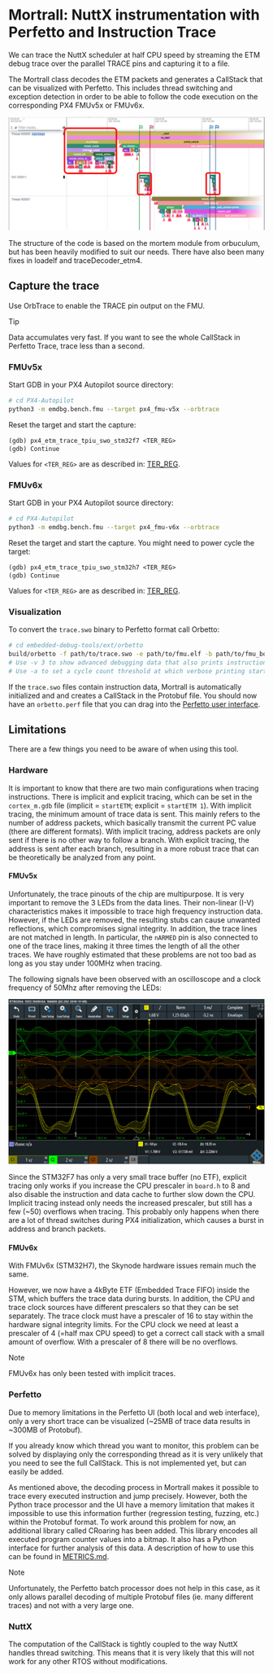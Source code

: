 # Mortrall: NuttX instrumentation with Perfetto and Instruction Trace

We can trace the NuttX scheduler at half CPU speed by streaming the ETM debug
trace over the parallel TRACE pins and capturing it to a file.

The Mortrall class decodes the ETM packets and generates a CallStack that can be
visualized with Perfetto. This includes thread switching and exception
detection in order to be able to follow the code execution on the corresponding
PX4 FMUv5x or FMUv6x.

![](https://github.com/niklaut/orbetto-support-files/blob/main/perfetto_callstack.png)

The structure of the code is based on the mortem module from orbuculum, but has
been heavily modified to suit our needs. There have also been many fixes in
loadelf and traceDecoder_etm4.


## Capture the trace

Use OrbTrace to enable the TRACE pin output on the FMU.

> [!TIP]  
> Data accumulates very fast. If you want to see the whole CallStack in
> Perfetto Trace, trace less than a second.


### FMUv5x

Start GDB in your PX4 Autopilot source directory:

```sh
# cd PX4-Autopilot
python3 -m emdbg.bench.fmu --target px4_fmu-v5x --orbtrace
```

Reset the target and start the capture:

```
(gdb) px4_etm_trace_tpiu_swo_stm32f7 <TER_REG>
(gdb) Continue
```

Values for `<TER_REG>` are as described in: [TER_REG](https://github.com/Auterion/embedded-debug-tools/blob/main/ext/orbetto/README.md#ter_reg).


### FMUv6x

Start GDB in your PX4 Autopilot source directory:

```sh
# cd PX4-Autopilot
python3 -m emdbg.bench.fmu --target px4_fmu-v6x --orbtrace
```

Reset the target and start the capture. You might need to power cycle the target:

```
(gdb) px4_etm_trace_tpiu_swo_stm32h7 <TER_REG>
(gdb) Continue
```

Values for `<TER_REG>` are as described in: [TER_REG](https://github.com/Auterion/embedded-debug-tools/blob/main/ext/orbetto/README.md#ter_reg).


### Visualization

To convert the `trace.swo` binary to Perfetto format call Orbetto:

```sh
# cd embedded-debug-tools/ext/orbetto
build/orbetto -f path/to/trace.swo -e path/to/fmu.elf -b path/to/fmu_bootloader.elf -t 1
# Use -v 3 to show advanced debugging data that also prints instructions
# Use -a to set a cycle count threshold at which verbose printing starts
```

If the `trace.swo` files contain instruction data, Mortrall is automatically
initialized and and creates a CallStack in the Protobuf file. You should now
have an `orbetto.perf` file that you can drag into the
[Perfetto user interface](https://ui.perfetto.dev).


## Limitations

There are a few things you need to be aware of when using this tool.


### Hardware

It is  important to know that there are two main configurations when tracing
instructions. There is implicit and explicit tracing, which can be set in the
`cortex_m.gdb` file (implicit = `startETM`; explicit = `startETM 1`). With
implicit tracing, the minimum amount of trace data is sent. This mainly refers
to the number of address packets, which basically transmit the current PC
value (there are different formats). With implicit tracing, address packets are
only sent if there is no other way to follow a branch. With explicit tracing,
the address is sent after each branch, resulting in a more robust trace that
can be theoretically be analyzed from any point.


#### FMUv5x

Unfortunately, the trace pinouts of the chip are multipurpose. It is very
important to remove the 3 LEDs from the data lines. Their non-linear
(I-V) characteristics makes it impossible to trace high frequency instruction
data. However, if the LEDs are removed, the resulting stubs can cause unwanted
reflections, which compromises signal integrity. In addition, the trace lines
are not matched in length. In particular, the `nARMED` pin is also connected to
one of the trace lines, making it three times the length of all the other
traces. We have roughly estimated that these problems are not too bad as long
as you stay under 100MHz when tracing.

The following signals have been observed with an oscilloscope and a clock
frequency of 50Mhz after removing the LEDs:

![](https://github.com/niklaut/orbetto-support-files/blob/main/SCR17.BMP)

Since the STM32F7 has only a very small trace buffer (no ETF), explicit tracing
only works if you increase the CPU prescaler in `board.h` to 8 and also disable
the instruction and data cache to further slow down the CPU. Implicit tracing
instead only needs the increased prescaler, but still has a few (~50) overflows
when tracing. This probably only happens when there are a lot of thread
switches during PX4 initialization, which causes a burst in address and branch
packets.


#### FMUv6x

With FMUv6x (STM32H7), the Skynode hardware issues remain much the same.

However, we now have a 4kByte ETF (Embedded Trace FIFO) inside the STM, which
buffers the trace data during bursts. In addition, the CPU and trace clock
sources have different prescalers so that they can be set separately. The trace
clock must have a prescaler of 16 to stay within the hardware signal integrity
limits. For the CPU clock we need at least a prescaler of 4 (=half max CPU
speed) to get a correct call stack with a small amount of overflow. With a
prescaler of 8 there will be no overflows.

> [!NOTE]  
> FMUv6x has only been tested with implicit traces.


### Perfetto

Due to memory limitations in the Perfetto UI (both local and web interface),
only a very short trace can be visualized (~25MB of trace data results in
~300MB of Protobuf).

If you already know which thread you want to monitor, this problem can be solved
by displaying only the corresponding thread as it is very unlikely that you
need to see the full CallStack. This is not implemented yet, but can easily be
added.

As mentioned above, the decoding process in Mortrall makes it possible to trace
every executed instruction and jump precisely. However, both the Python trace
processor and the UI have a memory limitation that makes it impossible to use
this information further (regression testing, fuzzing, etc.) within the
Protobuf format. To work around this problem for now, an additional library
called CRoaring has been added. This library encodes all executed program
counter values into a bitmap. It also has a Python interface for further
analysis of this data. A description of how to use this can be found in
[METRICS.md](../metrics/METRICS.md).

> [!NOTE]  
> Unfortunately, the Perfetto batch processor does not help in this case, as
> it only allows parallel decoding of multiple Protobuf files (ie. many
> different traces) and not with a very large one.


### NuttX

The computation of the CallStack is tightly coupled to the way NuttX handles
thread switching. This means that it is very likely that this will not work for
any other RTOS without modifications.
